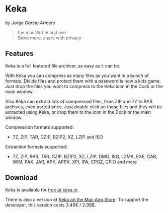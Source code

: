 # Keka
_by Jorge Garcia Armero_


> the macOS file archiver  
> Store more, share with privacy

## Features
Keka is a full featured file archiver, as easy as it can be.


With Keka you can compress as many files as you want in a bunch of formats. Divide files and protect them with a password is now a kids game. Just drop the files you want to compress to the Keka icon in the Dock or the main window.


Also Keka can extract lots of compressed files, from ZIP and 7Z to RAR archives, even parted ones. Just double click on those files and they will be extracted using Keka, or drop them to the icon in the Dock or the main window.


Compression formats supported:

* 7Z, ZIP, TAR, GZIP, BZIP2, XZ, LZIP and ISO


Extraction formats supported:

* 7Z, ZIP, RAR, TAR, GZIP, BZIP2, XZ, LZIP, DMG, ISO, LZMA, EXE, CAB, WIM, PAX, JAR, APK, APPX, XPI, IPA, CPGZ, CPIO and more

## Download
Keka is available for [free at keka.io](https://www.keka.io/en/).

There is also a version of [Keka on the Mac App Store](https://apps.apple.com/app/keka/id470158793). To support the developer, this version costs 3.49€ / 2.99$.